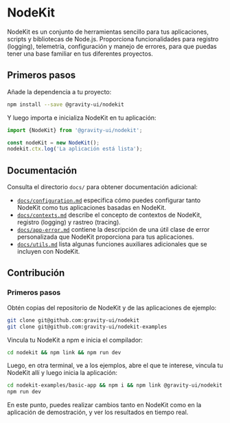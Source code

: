 # NodeKit

NodeKit es un conjunto de herramientas sencillo para tus aplicaciones, scripts y bibliotecas de Node.js. Proporciona funcionalidades para registro (logging), telemetría, configuración y manejo de errores, para que puedas tener una base familiar en tus diferentes proyectos.

## Primeros pasos

Añade la dependencia a tu proyecto:

```bash
npm install --save @gravity-ui/nodekit
```

Y luego importa e inicializa NodeKit en tu aplicación:

```typescript
import {NodeKit} from '@gravity-ui/nodekit';

const nodeKit = new NodeKit();
nodekit.ctx.log('La aplicación está lista');
```

## Documentación

Consulta el directorio `docs/` para obtener documentación adicional:

- [`docs/configuration.md`](https://github.com/gravity-ui/nodekit/blob/main/docs/configuration.md) especifica cómo puedes configurar tanto NodeKit como tus aplicaciones basadas en NodeKit.
- [`docs/contexts.md`](https://github.com/gravity-ui/nodekit/blob/main/docs/contexts.md) describe el concepto de contextos de NodeKit, registro (logging) y rastreo (tracing).
- [`docs/app-error.md`](https://github.com/gravity-ui/nodekit/blob/main/docs/app-error.md) contiene la descripción de una útil clase de error personalizada que NodeKit proporciona para tus aplicaciones.
- [`docs/utils.md`](https://github.com/gravity-ui/nodekit/blob/main/docs/utils.md) lista algunas funciones auxiliares adicionales que se incluyen con NodeKit.

## Contribución

### Primeros pasos

Obtén copias del repositorio de NodeKit y de las aplicaciones de ejemplo:

```bash
git clone git@github.com:gravity-ui/nodekit
git clone git@github.com:gravity-ui/nodekit-examples
```

Vincula tu NodeKit a npm e inicia el compilador:

```bash
cd nodekit && npm link && npm run dev
```

Luego, en otra terminal, ve a los ejemplos, abre el que te interese, vincula tu NodeKit allí y luego inicia la aplicación:

```bash
cd nodekit-examples/basic-app && npm i && npm link @gravity-ui/nodekit
npm run dev
```

En este punto, puedes realizar cambios tanto en NodeKit como en la aplicación de demostración, y ver los resultados en tiempo real.